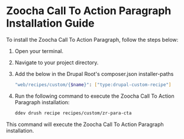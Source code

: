 # Zoocha Call To Action Paragraph Installation Guide

To install the Zoocha Call To Action Paragraph, follow the steps below:

1. Open your terminal.
2. Navigate to your project directory.
3. Add the below in the Drupal Root's composer.json installer-paths
    ```sh
    "web/recipes/custom/{$name}": ["type:drupal-custom-recipe"]
    ```
4. Run the following command to execute the Zoocha Call To Action Paragraph installation:

    ```sh
    ddev drush recipe recipes/custom/zr-para-cta
    ```

This command will execute the Zoocha Call To Action Paragraph installation.
